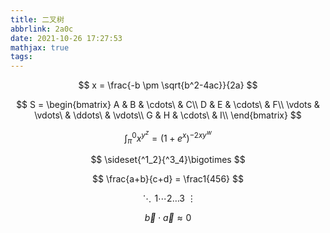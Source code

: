 ```yaml
---
title: 二叉树
abbrlink: 2a0c
date: 2021-10-26 17:27:53
mathjax: true
tags:
---
```


$$
x = \frac{-b \pm \sqrt{b^2-4ac}}{2a}
$$

$$
S = \begin{bmatrix} 
A & B & \cdots\ & C\\
D & E & \cdots\ & F\\
\vdots & \vdots\ & \ddots\ & \vdots\\
G & H & \cdots\ & I\\
\end{bmatrix}
$$

$$
\int_\pi^0x^{y^z} = (1+e^x)^{-2xy^w}
$$

$$
\sideset{^1_2}{^3_4}\bigotimes
$$

$$
\frac{a+b}{c+d} = \frac1{456}
$$

$$
\ddots 1 \cdots 2 \ldots 3 \ \vdots
$$

$$
\vec{b} \cdot \vec{a} \approx 0
$$

